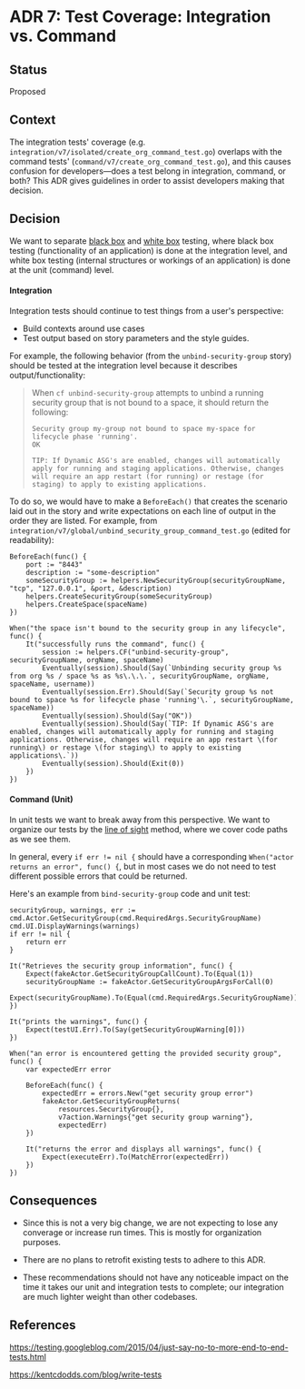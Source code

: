 # ADR 7: Test Coverage: Integration vs. Command

## Status

Proposed

## Context

The integration tests' coverage (e.g.
`integration/v7/isolated/create_org_command_test.go`) overlaps with the command
tests' (`command/v7/create_org_command_test.go`), and this causes confusion
for developers—does a test belong in integration, command, or both? This ADR
gives guidelines in order to assist developers making that decision.

## Decision

We want to separate [black
box](https://en.wikipedia.org/wiki/Black-box_testing) and [white
box](https://en.wikipedia.org/wiki/White-box_testing) testing, where
black box testing (functionality of an application) is done at the
integration level, and white box testing (internal structures or
workings of an application) is done at the unit (command) level.

#### Integration
Integration tests should continue to test things from a user's perspective:

- Build contexts around use cases
- Test output based on story parameters and the style guides.

For example, the following behavior (from the `unbind-security-group`
story) should be tested at the integration level because it describes
output/functionality:

> When `cf unbind-security-group` attempts to unbind a running security group
> that is not bound to a space, it should return the following:
>
> ```
> Security group my-group not bound to space my-space for lifecycle phase 'running'.
> OK
>
> TIP: If Dynamic ASG's are enabled, changes will automatically apply for running and staging applications. Otherwise, changes will require an app restart (for running) or restage (for staging) to apply to existing applications.
> ```

To do so, we would have to make a `BeforeEach()` that creates the scenario
laid out in the story and write expectations on each line of output in
the order they are listed. For example, from
`integration/v7/global/unbind_security_group_command_test.go` (edited
for readability):

```golang
BeforeEach(func() {
	port := "8443"
	description := "some-description"
	someSecurityGroup := helpers.NewSecurityGroup(securityGroupName, "tcp", "127.0.0.1", &port, &description)
	helpers.CreateSecurityGroup(someSecurityGroup)
	helpers.CreateSpace(spaceName)
})

When("the space isn't bound to the security group in any lifecycle", func() {
	It("successfully runs the command", func() {
		session := helpers.CF("unbind-security-group", securityGroupName, orgName, spaceName)
		Eventually(session).Should(Say(`Unbinding security group %s from org %s / space %s as %s\.\.\.`, securityGroupName, orgName, spaceName, username))
		Eventually(session.Err).Should(Say(`Security group %s not bound to space %s for lifecycle phase 'running'\.`, securityGroupName, spaceName))
		Eventually(session).Should(Say("OK"))
		Eventually(session).Should(Say(`TIP: If Dynamic ASG's are enabled, changes will automatically apply for running and staging applications. Otherwise, changes will require an app restart \(for running\) or restage \(for staging\) to apply to existing applications\.`))
		Eventually(session).Should(Exit(0))
	})
})
```

#### Command (Unit)
In unit tests we want to break away from this perspective. We
want to organize our tests by the [line of
sight](https://engineering.pivotal.io/post/go-flow-tests-like-code/)
method, where we cover code paths as we see them.

<!-- Brian is really uncomfortable linking to something he wrote -->

In general, every `if err != nil {` should have a corresponding `When("actor returns an
error", func() {`, but in most cases we do not need to test different
possible errors that could be returned.

Here's an example from `bind-security-group` code and unit test:

```golang
securityGroup, warnings, err := cmd.Actor.GetSecurityGroup(cmd.RequiredArgs.SecurityGroupName)
cmd.UI.DisplayWarnings(warnings)
if err != nil {
	return err
}
```

```golang
It("Retrieves the security group information", func() {
	Expect(fakeActor.GetSecurityGroupCallCount).To(Equal(1))
	securityGroupName := fakeActor.GetSecurityGroupArgsForCall(0)
	Expect(securityGroupName).To(Equal(cmd.RequiredArgs.SecurityGroupName))
})

It("prints the warnings", func() {
	Expect(testUI.Err).To(Say(getSecurityGroupWarning[0]))
})

When("an error is encountered getting the provided security group", func() {
	var expectedErr error

	BeforeEach(func() {
		expectedErr = errors.New("get security group error")
		fakeActor.GetSecurityGroupReturns(
			resources.SecurityGroup{},
			v7action.Warnings{"get security group warning"},
			expectedErr)
	})

	It("returns the error and displays all warnings", func() {
		Expect(executeErr).To(MatchError(expectedErr))
	})
})
```

## Consequences

- Since this is not a very big change, we are not expecting to lose any
  converage or increase run times. This is mostly for organization
  purposes.

- There are no plans to retrofit existing tests to adhere to this ADR.

- These recommendations should not have any noticeable impact on the
  time it takes our unit and integration tests to complete; our
  integration are much lighter weight than other codebases.

## References

<https://testing.googleblog.com/2015/04/just-say-no-to-more-end-to-end-tests.html>

<https://kentcdodds.com/blog/write-tests>
